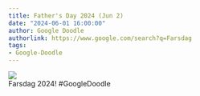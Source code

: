 ```yaml
---
title: Father's Day 2024 (Jun 2)
date: "2024-06-01 16:00:00"
author: Google Doodle
authorlink: https://www.google.com/search?q=Farsdag
tags:
- Google-Doodle
---
```

<img src="https://www.google.com/logos/doodles/2024/fathers-day-2024-jun-2-6753651837110400-l.png" referrerpolicy="no-referrer"><br>Farsdag 2024! #GoogleDoodle